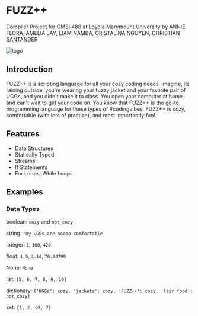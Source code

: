 # FUZZ++
Compiler Project for CMSI 488 at Loyola Marymount University by 
ANNIE FLORA, AMELIA JAY, LIAM NAMBA, CRISTALINA NGUYEN, CHRISTIAN SANTANDER

![logo](https://user-images.githubusercontent.com/31746937/52384776-be8b2700-2a33-11e9-91c9-be75d5445533.jpeg)

## Introduction
FUZZ++ is a scripting language for all your cozy coding needs. Imagine, its raining outside, you're wearing your fuzzy jacket and your favorite pair of UGGs, and you didn't make it to class. You open your computer at home and can't wait to get your code on. You know that FUZZ++ is the go-to programming language for these types of #codingvibes. FUZZ++ is cozy, comfortable (with lots of practice), and most importantly fun! 

## Features
- Data Structures
- Statically Typed
- Streams
- If Statements
- For Loops, While Loops

## Examples

### Data Types
boolean: `cozy` and `not_cozy`

string: `'my UGGs are soooo comfortable'`

integer: `1`, `100`, `420`

float: `1.5`, `3.14`, `70.34799`

None: `None`

list: `[5, 6, 7, 8, 9, 10]`

dictionary: `{'UGGs': cozy, 'jackets': cozy, 'FUZZ++': cozy, 'lair food': not_cozy}`

set: `{1, 2, 95, 7}`





